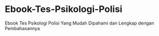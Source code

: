 # Ebook-Tes-Psikologi-Polisi
Ebook Tes Psikologi Polisi Yang Mudah Dipahami dan Lengkap dengan Pembahasannya

